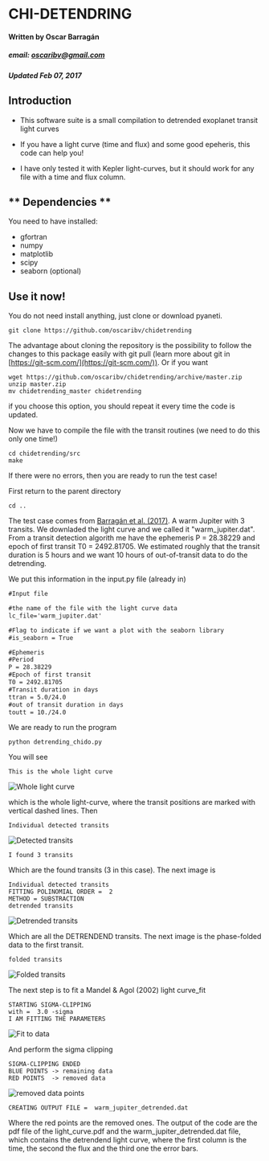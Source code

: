 # CHI-DETENDRING #
#### Written by Oscar Barragán
##### email: oscaribv@gmail.com
##### Updated Feb 07, 2017

## __Introduction__

* This software suite is a small compilation to detrended exoplanet transit light curves

* If you have a light curve (time and flux) and some good epeheris, this code can help you!

* I have only tested it with Kepler light-curves, but it should work for any file with a time and flux column.

## ** Dependencies **

You need to have installed:
* gfortran
* numpy
* matplotlib
* scipy
* seaborn (optional)

## Use it now!

You do not need install anything, just clone or download pyaneti.

```
git clone https://github.com/oscaribv/chidetrending
```

The advantage about cloning the repository is the possibility to follow the changes to this package easily with git pull (learn more about git
in [https://git-scm.com/](https://git-scm.com/)).
Or if you want

```
wget https://github.com/oscaribv/chidetrending/archive/master.zip
unzip master.zip
mv chidetrending_master chidetrending
```

if you choose this option, you should repeat it every time the code is updated.

Now we have to compile the file with the transit routines (we need to do this
 only one time!)

```
cd chidetrending/src
make
```
If there were no errors, then you are ready to run the test case!

First return to the parent directory
```
cd ..
```
The test case comes from [Barragán et al. (2017)](https://arxiv.org/abs/1702.00691).
A warm Jupiter with 3 transits. We downladed the light curve and we called it
"warm_jupiter.dat". From a transit detection algorith me have the ephemeris
P = 28.38229 and epoch of first transit T0 = 2492.81705. We estimated
roughly that the transit duration is 5 hours and we want 10 hours of out-of-transit
data to do the detrending.

We put this information in the input.py file (already in)

```python2.7
#Input file

#the name of the file with the light curve data
lc_file='warm_jupiter.dat'

#Flag to indicate if we want a plot with the seaborn library
#is_seaborn = True

#Ephemeris
#Period
P = 28.38229
#Epoch of first transit
T0 = 2492.81705
#Transit duration in days
ttran = 5.0/24.0
#out of transit duration in days
toutt = 10./24.0
```

We are ready to run the program

```
python detrending_chido.py
```
You will see

` This is the whole light curve `

![Whole light curve](images/f1.png)

which is the whole light-curve, where the transit positions
 are marked with vertical dashed lines. Then

` Individual detected transits `

![Detected transits](images/f2.png)

`I found 3 transits`

Which are the found transits (3 in this case). The next image is

```
Individual detected transits
FITTING POLINOMIAL ORDER =  2
METHOD = SUBSTRACTION
detrended transits
```

![Detrended transits](images/f3.png)

Which are all the DETRENDEND transits. The next image is the
phase-folded data to the first transit.

` folded transits `

![Folded transits](images/f4.png)

The next step is to fit a Mandel & Agol (2002) light curve_fit

```
STARTING SIGMA-CLIPPING
with =  3.0 -sigma
I AM FITTING THE PARAMETERS
```

![Fit to data](images/f5.png)

And perform the sigma clipping

```
SIGMA-CLIPPING ENDED
BLUE POINTS -> remaining data
RED POINTS  -> removed data
```

![removed data points](images/f6.png)

```
CREATING OUTPUT FILE =  warm_jupiter_detrended.dat
```

Where the red points are the removed ones. The output of the code are
the pdf file of the light_curve.pdf and the warm_jupiter_detrended.dat file,
which contains the detrendend light curve, where the first column is the time,
the second the flux and the third one the error bars.

